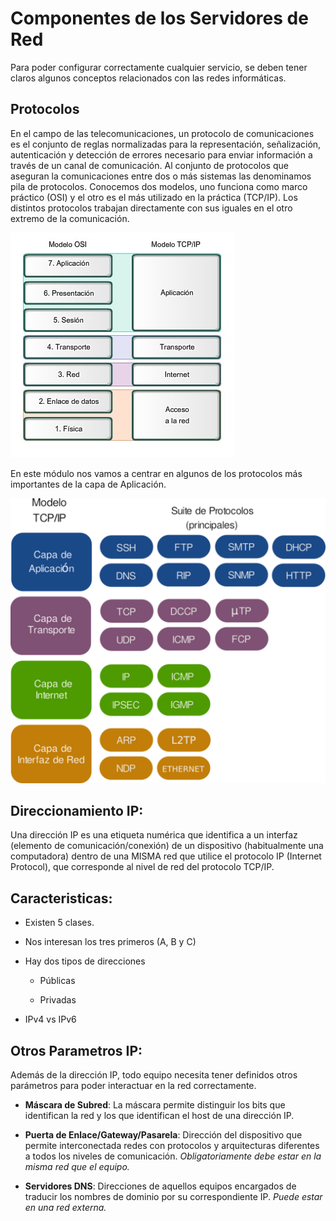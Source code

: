# Componentes de los Servidores de Red 

Para poder configurar correctamente cualquier servicio, se deben tener claros algunos conceptos relacionados con las redes informáticas.

## Protocolos

En el campo de las telecomunicaciones, un protocolo de comunicaciones es el conjunto de reglas normalizadas para la representación, señalización, autenticación y detección de errores necesario para enviar información a través de un canal de comunicación. Al conjunto de protocolos que aseguran la comunicaciones entre dos o más sistemas las denominamos pila de protocolos. Conocemos dos modelos, uno funciona como marco práctico (OSI) y el otro es el más utilizado en la práctica (TCP/IP). Los distintos protocolos trabajan directamente con sus iguales en el otro extremo de la comunicación.

![alt text](../img/Protocolos.png)

En este módulo nos vamos a centrar en algunos de los protocolos más importantes de la capa de Aplicación.

![alt text](../img/capa_aplicacion.png)

## Direccionamiento IP:

Una dirección IP es una etiqueta numérica que identifica a un interfaz (elemento de comunicación/conexión) de un dispositivo (habitualmente una computadora) dentro de una MISMA red que utilice el protocolo IP (Internet Protocol), que corresponde al nivel de red del protocolo TCP/IP.

## Caracteristicas:

- Existen 5 clases.

- Nos interesan los tres primeros (A, B y C)

- Hay dos tipos de direcciones

    - Públicas

    - Privadas

- IPv4 vs IPv6

## Otros Parametros IP:

Además de la dirección IP, todo equipo necesita tener definidos otros parámetros para poder interactuar en la red correctamente.

- **Máscara de Subred**: La máscara permite distinguir los bits que identifican la red y los que identifican el host de una dirección IP.

- **Puerta de Enlace/Gateway/Pasarela**: Dirección del dispositivo que permite interconectada redes con protocolos y arquitecturas diferentes a todos los niveles de comunicación. *Obligatoriamente debe estar en la misma red que el equipo.*

- **Servidores DNS**: Direcciones de aquellos equipos encargados de traducir los nombres de dominio por su correspondiente IP. *Puede estar en una red externa.*
